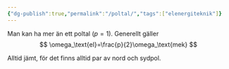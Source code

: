 ```yaml
---
{"dg-publish":true,"permalink":"/poltal/","tags":["elenergiteknik"]}
---
```



Man kan ha mer än ett poltal ($p=1$). Generellt gäller 
$$
\omega_\text{el}=\frac{p}{2}\omega_\text{mek}
$$

Alltid jämt, för det finns alltid par av nord och sydpol.